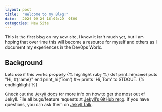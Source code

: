 ```yaml
---
layout: post
title:  "Welcome to my Blog!"
date:   2024-09-24 16:08:29 -0500
categories: New Site
---
```

This is the first blog on my new site, I know it isn't much yet, but I am hoping that over time this will become a resource for myself and others as I document my experiences in the DevOps World.

## Background

Lets see if this works properly
{% highlight ruby %}
def print_hi(name)
  puts "Hi, #{name}"
end
print_hi('Tom')
#=> prints 'Hi, Tom' to STDOUT.
{% endhighlight %}

Check out the [Jekyll docs][jekyll-docs] for more info on how to get the most out of Jekyll. File all bugs/feature requests at [Jekyll’s GitHub repo][jekyll-gh]. If you have questions, you can ask them on [Jekyll Talk][jekyll-talk].

[jekyll-docs]: https://jekyllrb.com/docs/home
[jekyll-gh]:   https://github.com/jekyll/jekyll
[jekyll-talk]: https://talk.jekyllrb.com/
